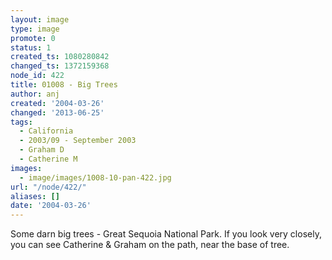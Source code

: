 ```yaml
---
layout: image
type: image
promote: 0
status: 1
created_ts: 1080280842
changed_ts: 1372159368
node_id: 422
title: 01008 - Big Trees
author: anj
created: '2004-03-26'
changed: '2013-06-25'
tags:
  - California
  - 2003/09 - September 2003
  - Graham D
  - Catherine M
images:
  - image/images/1008-10-pan-422.jpg
url: "/node/422/"
aliases: []
date: '2004-03-26'
---
```

Some darn big trees - Great Sequoia National Park.  If you look very closely, you can see Catherine & Graham on the path, near the base of tree.  
